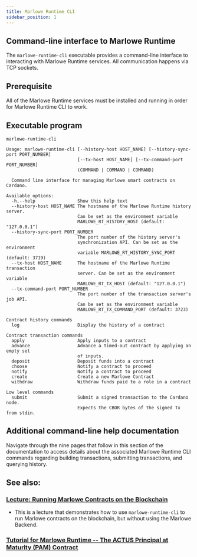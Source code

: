 ```yaml
---
title: Marlowe Runtime CLI
sidebar_position: 1
---
```


## Command-line interface to Marlowe Runtime

The `marlowe-runtime-cli` executable provides a command-line interface to interacting with Marlowe Runtime services. All communication happens via TCP sockets. 

## Prerequisite

All of the Marlowe Runtime services must be installed and running in order for Marlowe Runtime CLI to work.

## Executable program

`marlowe-runtime-cli` 


```console
Usage: marlowe-runtime-cli [--history-host HOST_NAME] [--history-sync-port PORT_NUMBER]
                           [--tx-host HOST_NAME] [--tx-command-port PORT_NUMBER]
                           (COMMAND | COMMAND | COMMAND)

  Command line interface for managing Marlowe smart contracts on Cardano.

Available options:
  -h,--help                Show this help text
  --history-host HOST_NAME The hostname of the Marlowe Runtime history server.
                           Can be set as the environment variable
                           MARLOWE_RT_HISTORY_HOST (default: "127.0.0.1")
  --history-sync-port PORT_NUMBER
                           The port number of the history server's
                           synchronization API. Can be set as the environment
                           variable MARLOWE_RT_HISTORY_SYNC_PORT (default: 3719)
  --tx-host HOST_NAME      The hostname of the Marlowe Runtime transaction
                           server. Can be set as the environment variable
                           MARLOWE_RT_TX_HOST (default: "127.0.0.1")
  --tx-command-port PORT_NUMBER
                           The port number of the transaction server's job API.
                           Can be set as the environment variable
                           MARLOWE_RT_TX_COMMAND_PORT (default: 3723)

Contract history commands
  log                      Display the history of a contract

Contract transaction commands
  apply                    Apply inputs to a contract
  advance                  Advance a timed-out contract by applying an empty set
                           of inputs.
  deposit                  Deposit funds into a contract
  choose                   Notify a contract to proceed
  notify                   Notify a contract to proceed
  create                   Create a new Marlowe Contract
  withdraw                 Withdraw funds paid to a role in a contract

Low level commands
  submit                   Submit a signed transaction to the Cardano node.
                           Expects the CBOR bytes of the signed Tx from stdin.
```

## Additional command-line help documentation

Navigate through the nine pages that follow in this section of the documentation to access details about the associated Marlowe Runtime CLI commands regarding building transactions, submitting transactions, and querying history. 

## See also:

### [Lecture: Running Marlowe Contracts on the Blockchain](https://github.com/input-output-hk/marlowe-cardano/blob/main/marlowe-cli/lectures/04-marlowe-cli-concrete.md)

* This is a lecture that demonstrates how to use `marlowe-runtime-cli` to run Marlowe contracts on the blockchain, but without using the Marlowe Backend. 

### [Tutorial for Marlowe Runtime -- The ACTUS Principal at Maturity (PAM) Contract](https://github.com/input-output-hk/marlowe-cardano/blob/main/marlowe-runtime/doc/tutorial.ipynb)
